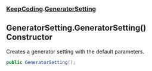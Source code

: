 ### [KeepCoding](KeepCoding.md 'KeepCoding').[GeneratorSetting](KeepCoding_GeneratorSetting.md 'KeepCoding.GeneratorSetting')
## GeneratorSetting.GeneratorSetting() Constructor
Creates a generator setting with the default parameters.  
```csharp
public GeneratorSetting();
```
